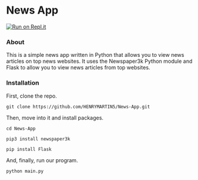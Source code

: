 # News App
[![Run on Repl.it](https://repl.it/badge/github/HENRYMARTIN5/News-App)](https://repl.it/github/HENRYMARTIN5/News-App)
### About
This is a simple news app written in Python that allows you to view news articles on top news websites. It uses the Newspaper3k Python module and Flask to allow you to view news articles from top websites.

### Installation
First, clone the repo.

`git clone https://github.com/HENRYMARTIN5/News-App.git`

Then, move into it and install packages.

`cd News-App`

`pip3 install newspaper3k`

`pip install Flask`

And, finally, run our program.

`python main.py`
